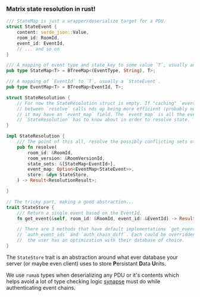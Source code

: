 ### Matrix state resolution in rust!

```rust
/// StateMap is just a wrapper/deserialize target for a PDU.
struct StateEvent {
    content: serde_json::Value,
    room_id: RoomId,
    event_id: EventId,
    // ... and so on
}

/// A mapping of event type and state_key to some value `T`, usually an `EventId`.
pub type StateMap<T> = BTreeMap<(EventType, String), T>;

/// A mapping of `EventId` to `T`, usually a `StateEvent`.
pub type EventMap<T> = BTreeMap<EventId, T>;

struct StateResolution {
    // For now the StateResolution struct is empty. If "caching" `event_map`
    // between `resolve` calls nds up being more efficient (probably not as this would eat memory)
    // it may have an `event_map` field. The `event_map` is all the event's
    // `StateResolution` has to know about in order to resolve state.
}

impl StateResolution {
    /// The point of this all, resolve the possibly conflicting sets of events.
    pub fn resolve(
        room_id: &RoomId,
        room_version: &RoomVersionId,
        state_sets: &[StateMap<EventId>],
        event_map: Option<EventMap<StateEvent>>,
        store: &dyn StateStore,
    ) -> Result<ResolutionResult>;

}

// The tricky part, making a good abstraction...
trait StateStore {
    /// Return a single event based on the EventId.
    fn get_event(&self, room_id: &RoomId, event_id: &EventId) -> Result<StateEvent, String>;

    // There are 3 methods that have default implementations `get_events`,
    // `auth_event_ids` and `auth_chain_diff`. Each could be overridden if
    //  the user has an optimization with their database of choice.
}

```



The `StateStore` trait is an abstraction around what ever database your server (or maybe even client) uses to store __P__[]()ersistant __D__[]()ata __U__[]()nits.

We use `ruma`s types when deserializing any PDU or it's contents which helps avoid a lot of type checking logic [synapse](https://github.com/matrix-org/synapse) must do while authenticating event chains.
